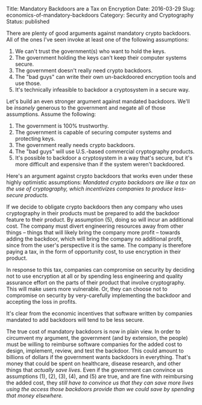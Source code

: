 Title: Mandatory Backdoors are a Tax on Encryption
Date: 2016-03-29
Slug: economics-of-mandatory-backdoors
Category: Security and Cryptography
Status: published

There are plenty of good arguments against mandatory crypto backdoors. All of
the ones I've seen invoke at least one of the following assumptions:

1. We can't trust the government(s) who want to hold the keys.
2. The government holding the keys can't keep their computer systems secure.
3. The government doesn't really need crypto backdoors.
4. The "bad guys" can write their own un-backdoored encryption tools and use those.
5. It's technically infeasible to backdoor a cryptosystem in a secure way.

Let's build an even stronger argument against mandated backdoors. We'll be
*insanely* generous to the government and negate all of those assumptions.
Assume the following:

1. The government is 100% trustworthy.
2. The government is capable of securing computer systems and protecting keys.
3. The government really needs crypto backdoors.
4. The "bad guys" will use U.S.-based commercial cryptography products.
5. It's possible to backdoor a cryptosystem in a way that's secure, but it's
   more difficult and expensive than if the system weren't backdoored.

Here's an argument against crypto backdoors that works even under these highly
optimistic assumptions: *Mandated crypto backdoors are like a tax on the use of
cryptography, which incentivizes companies to produce less-secure products.*

If we decide to obligate crypto backdoors then any company who uses cryptography
in their products must be prepared to add the backdoor feature to their product.
By assumption (5), doing so will incur an additional cost. The company must
divert engineering resources away from other things – things that will likely
bring the company more profit – towards adding the backdoor, which will bring
the company no additional profit, since from the user's perspective it is the
same. The company is therefore paying a tax, in the form of opportunity cost, to
use encryption in their product.

In response to this tax, companies can compromise on security by deciding not to
use encryption at all or by spending less engineering and quality assurance
effort on the parts of their product that involve cryptography. This will make
users more vulnerable. Or, they can choose not to compromise on security by
very-carefully implementing the backdoor and accepting the loss in profits.

It's clear from the economic incentives that software written by companies
mandated to add backdoors will tend to be less secure.

The true cost of mandatory backdoors is now in plain view. In order to
circumvent my argument, the government (and by extension, the people) must be
willing to reimburse software companies for the added cost to design, implement,
review, and test the backdoor. This could amount to billions of dollars if the
government wants backdoors in everything. That's money that could be spent on
healthcare, disease research, and other things that *actually save lives*. Even
if the government can convince us assumptions (1), (2), (3), (4), and (5) are
true, and are fine with reimbursing the added cost, they *still have to convince
us that they can save more lives using the access those backdoors provide than
we could save by spending that money elsewhere.*
